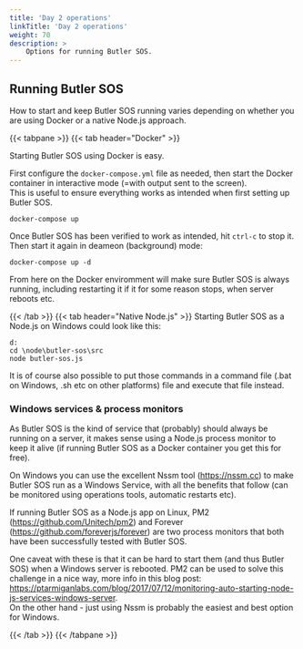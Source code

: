 ```yaml
---
title: 'Day 2 operations'
linkTitle: 'Day 2 operations'
weight: 70
description: >
    Options for running Butler SOS.
---
```


## Running Butler SOS

How to start and keep Butler SOS running varies depending on whether you are using Docker or a native Node.js approach.

{{< tabpane >}}
{{< tab header="Docker" >}}

Starting Butler SOS using Docker is easy.  

First configure the `docker-compose.yml` file as needed, then start the Docker container in interactive mode (=with output sent to the screen).  
This is useful to ensure everything works as intended when first setting up Butler SOS.

    docker-compose up

Once Butler SOS has been verified to work as intended, hit `ctrl-c` to stop it.  
Then start it again in deameon (background) mode:

    docker-compose up -d

From here on the Docker enviromment will make sure Butler SOS is always running, including restarting it if it for some reason stops, when server reboots etc.

{{< /tab >}}
{{< tab header="Native Node.js" >}}
Starting Butler SOS as a Node.js on Windows could look like this:  

    d:
    cd \node\butler-sos\src
    node butler-sos.js

It is of course also possible to put those commands in a command file (.bat on Windows, .sh etc on other platforms) file and execute that file instead.

### Windows services & process monitors

As Butler SOS is the kind of service that (probably) should always be running on a server, it makes sense using a Node.js process monitor to keep it alive (if running Butler SOS as a Docker container you get this for free).

On Windows you can use the excellent Nssm tool (https://nssm.cc) to make Butler SOS run as a Windows Service, with all the benefits that follow (can be monitored using operations tools, automatic restarts etc).

If running Butler SOS as a Node.js app on Linux, PM2 (https://github.com/Unitech/pm2) and Forever (https://github.com/foreverjs/forever) are two process monitors that both have been successfully tested with Butler SOS.

One caveat with these is that it can be hard to start them (and thus Butler SOS) when a Windows server is rebooted.
PM2 can be used to solve this challenge in a nice way, more info in this blog post: https://ptarmiganlabs.com/blog/2017/07/12/monitoring-auto-starting-node-js-services-windows-server.  
On the other hand - just using Nssm is probably the easiest and best option for Windows.

{{< /tab >}}
{{< /tabpane >}}